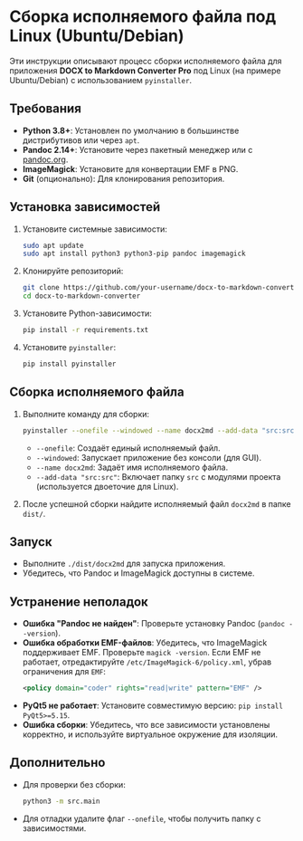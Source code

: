 # Сборка исполняемого файла под Linux (Ubuntu/Debian)

Эти инструкции описывают процесс сборки исполняемого файла для приложения **DOCX to Markdown Converter Pro** под Linux (на примере Ubuntu/Debian) с использованием `pyinstaller`.

## Требования

- **Python 3.8+**: Установлен по умолчанию в большинстве дистрибутивов или через `apt`.
- **Pandoc 2.14+**: Установите через пакетный менеджер или с [pandoc.org](https://pandoc.org/installing.html).
- **ImageMagick**: Установите для конвертации EMF в PNG.
- **Git** (опционально): Для клонирования репозитория.

## Установка зависимостей

1. Установите системные зависимости:
   ```bash
   sudo apt update
   sudo apt install python3 python3-pip pandoc imagemagick
   ```

2. Клонируйте репозиторий:
   ```bash
   git clone https://github.com/your-username/docx-to-markdown-converter.git
   cd docx-to-markdown-converter
   ```

3. Установите Python-зависимости:
   ```bash
   pip install -r requirements.txt
   ```

4. Установите `pyinstaller`:
   ```bash
   pip install pyinstaller
   ```

## Сборка исполняемого файла

1. Выполните команду для сборки:
   ```bash
   pyinstaller --onefile --windowed --name docx2md --add-data "src:src" main.py
   ```

   - `--onefile`: Создаёт единый исполняемый файл.
   - `--windowed`: Запускает приложение без консоли (для GUI).
   - `--name docx2md`: Задаёт имя исполняемого файла.
   - `--add-data "src:src"`: Включает папку `src` с модулями проекта (используется двоеточие для Linux).

2. После успешной сборки найдите исполняемый файл `docx2md` в папке `dist/`.

## Запуск

- Выполните `./dist/docx2md` для запуска приложения.
- Убедитесь, что Pandoc и ImageMagick доступны в системе.

## Устранение неполадок

- **Ошибка "Pandoc не найден"**: Проверьте установку Pandoc (`pandoc --version`).
- **Ошибка обработки EMF-файлов**: Убедитесь, что ImageMagick поддерживает EMF. Проверьте `magick -version`. Если EMF не работает, отредактируйте `/etc/ImageMagick-6/policy.xml`, убрав ограничения для `EMF`:
  ```xml
  <policy domain="coder" rights="read|write" pattern="EMF" />
  ```
- **PyQt5 не работает**: Установите совместимую версию: `pip install PyQt5>=5.15`.
- **Ошибка сборки**: Убедитесь, что все зависимости установлены корректно, и используйте виртуальное окружение для изоляции.

## Дополнительно

- Для проверки без сборки:
  ```bash
  python3 -m src.main
  ```
- Для отладки удалите флаг `--onefile`, чтобы получить папку с зависимостями.